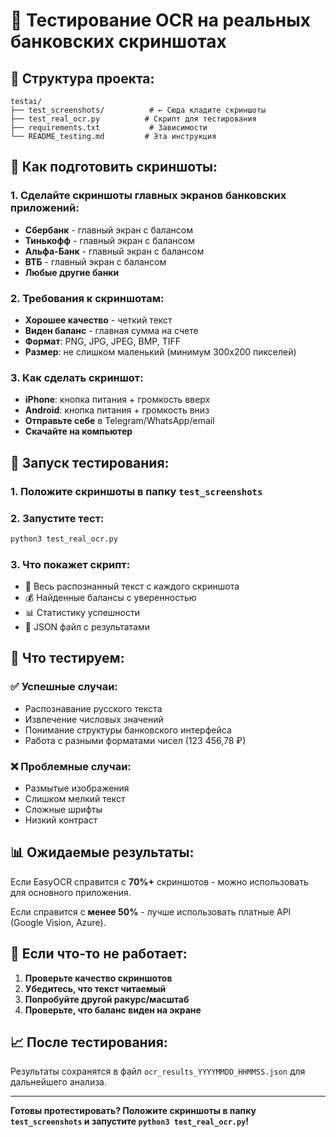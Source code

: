 # 🧪 Тестирование OCR на реальных банковских скриншотах

## 📁 Структура проекта:
```
testai/
├── test_screenshots/          # ← Сюда кладите скриншоты
├── test_real_ocr.py          # Скрипт для тестирования
├── requirements.txt           # Зависимости
└── README_testing.md         # Эта инструкция
```

## 📱 Как подготовить скриншоты:

### 1. Сделайте скриншоты главных экранов банковских приложений:
- **Сбербанк** - главный экран с балансом
- **Тинькофф** - главный экран с балансом  
- **Альфа-Банк** - главный экран с балансом
- **ВТБ** - главный экран с балансом
- **Любые другие банки**

### 2. Требования к скриншотам:
- **Хорошее качество** - четкий текст
- **Виден баланс** - главная сумма на счете
- **Формат**: PNG, JPG, JPEG, BMP, TIFF
- **Размер**: не слишком маленький (минимум 300x200 пикселей)

### 3. Как сделать скриншот:
- **iPhone**: кнопка питания + громкость вверх
- **Android**: кнопка питания + громкость вниз
- **Отправьте себе** в Telegram/WhatsApp/email
- **Скачайте на компьютер**

## 🚀 Запуск тестирования:

### 1. Положите скриншоты в папку `test_screenshots`

### 2. Запустите тест:
```bash
python3 test_real_ocr.py
```

### 3. Что покажет скрипт:
- 📝 Весь распознанный текст с каждого скриншота
- 💰 Найденные балансы с уверенностью
- 📊 Статистику успешности
- 💾 JSON файл с результатами

## 🎯 Что тестируем:

### ✅ Успешные случаи:
- Распознавание русского текста
- Извлечение числовых значений
- Понимание структуры банковского интерфейса
- Работа с разными форматами чисел (123 456,78 ₽)

### ❌ Проблемные случаи:
- Размытые изображения
- Слишком мелкий текст
- Сложные шрифты
- Низкий контраст

## 📊 Ожидаемые результаты:

Если EasyOCR справится с **70%+** скриншотов - можно использовать для основного приложения.

Если справится с **менее 50%** - лучше использовать платные API (Google Vision, Azure).

## 🔧 Если что-то не работает:

1. **Проверьте качество скриншотов**
2. **Убедитесь, что текст читаемый**
3. **Попробуйте другой ракурс/масштаб**
4. **Проверьте, что баланс виден на экране**

## 📈 После тестирования:

Результаты сохранятся в файл `ocr_results_YYYYMMDD_HHMMSS.json` для дальнейшего анализа.

---

**Готовы протестировать? Положите скриншоты в папку `test_screenshots` и запустите `python3 test_real_ocr.py`!** 